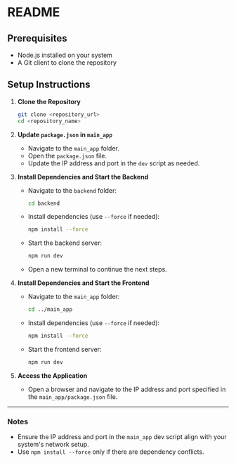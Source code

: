# README

## Prerequisites
- Node.js installed on your system
- A Git client to clone the repository

## Setup Instructions

1. **Clone the Repository**
   ```bash
   git clone <repository_url>
   cd <repository_name>
   ```

2. **Update `package.json` in `main_app`**
   - Navigate to the `main_app` folder.
   - Open the `package.json` file.
   - Update the IP address and port in the `dev` script as needed.

3. **Install Dependencies and Start the Backend**
   - Navigate to the `backend` folder:
     ```bash
     cd backend
     ```
   - Install dependencies (use `--force` if needed):
     ```bash
     npm install --force
     ```
   - Start the backend server:
     ```bash
     npm run dev
     ```
   - Open a new terminal to continue the next steps.

4. **Install Dependencies and Start the Frontend**
   - Navigate to the `main_app` folder:
     ```bash
     cd ../main_app
     ```
   - Install dependencies (use `--force` if needed):
     ```bash
     npm install --force
     ```
   - Start the frontend server:
     ```bash
     npm run dev
     ```

5. **Access the Application**
   - Open a browser and navigate to the IP address and port specified in the `main_app/package.json` file.

---

### Notes
- Ensure the IP address and port in the `main_app` dev script align with your system's network setup.
- Use `npm install --force` only if there are dependency conflicts.

